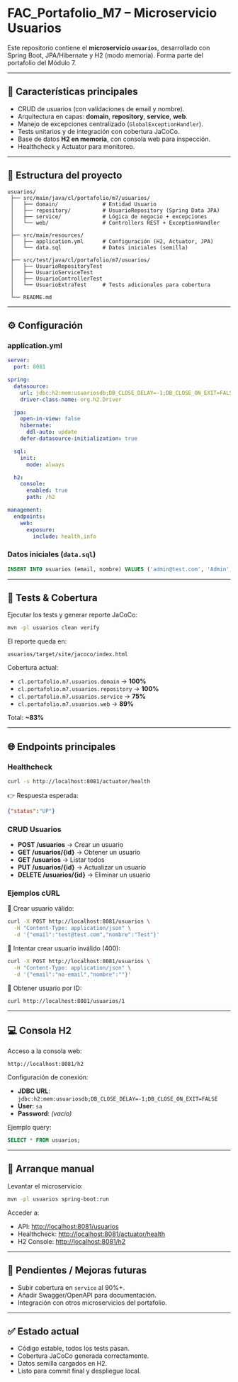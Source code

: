 # FAC_Portafolio_M7 – Microservicio Usuarios

Este repositorio contiene el **microservicio `usuarios`**, desarrollado con Spring Boot, JPA/Hibernate y H2 (modo memoria). Forma parte del portafolio del Módulo 7.

---

## 🚀 Características principales

* CRUD de usuarios (con validaciones de email y nombre).
* Arquitectura en capas: **domain**, **repository**, **service**, **web**.
* Manejo de excepciones centralizado (`GlobalExceptionHandler`).
* Tests unitarios y de integración con cobertura JaCoCo.
* Base de datos **H2 en memoria**, con consola web para inspección.
* Healthcheck y Actuator para monitoreo.

---

## 📂 Estructura del proyecto

```
usuarios/
 ├── src/main/java/cl/portafolio/m7/usuarios/
 │   ├── domain/              # Entidad Usuario
 │   ├── repository/          # UsuarioRepository (Spring Data JPA)
 │   ├── service/             # Lógica de negocio + excepciones
 │   └── web/                 # Controllers REST + ExceptionHandler
 │
 ├── src/main/resources/
 │   ├── application.yml      # Configuración (H2, Actuator, JPA)
 │   └── data.sql             # Datos iniciales (semilla)
 │
 ├── src/test/java/cl/portafolio/m7/usuarios/
 │   ├── UsuarioRepositoryTest
 │   ├── UsuarioServiceTest
 │   ├── UsuarioControllerTest
 │   └── UsuarioExtraTest     # Tests adicionales para cobertura
 │
 └── README.md
```

---

## ⚙️ Configuración

### application.yml

```yaml
server:
  port: 8081

spring:
  datasource:
    url: jdbc:h2:mem:usuariosdb;DB_CLOSE_DELAY=-1;DB_CLOSE_ON_EXIT=FALSE
    driver-class-name: org.h2.Driver

  jpa:
    open-in-view: false
    hibernate:
      ddl-auto: update
    defer-datasource-initialization: true

  sql:
    init:
      mode: always

  h2:
    console:
      enabled: true
      path: /h2

management:
  endpoints:
    web:
      exposure:
        include: health,info
```

### Datos iniciales (`data.sql`)

```sql
INSERT INTO usuarios (email, nombre) VALUES ('admin@test.com', 'Admin') ON DUPLICATE KEY UPDATE email=email;
```

---

## 🧪 Tests & Cobertura

Ejecutar los tests y generar reporte JaCoCo:

```bash
mvn -pl usuarios clean verify
```

El reporte queda en:

```
usuarios/target/site/jacoco/index.html
```

Cobertura actual:

* `cl.portafolio.m7.usuarios.domain` → **100%**
* `cl.portafolio.m7.usuarios.repository` → **100%**
* `cl.portafolio.m7.usuarios.service` → **75%**
* `cl.portafolio.m7.usuarios.web` → **89%**

Total: **~83%**

---

## 🌐 Endpoints principales

### Healthcheck

```bash
curl -s http://localhost:8081/actuator/health
```

👉 Respuesta esperada:

```json
{"status":"UP"}
```

### CRUD Usuarios

* **POST /usuarios** → Crear un usuario
* **GET /usuarios/{id}** → Obtener un usuario
* **GET /usuarios** → Listar todos
* **PUT /usuarios/{id}** → Actualizar un usuario
* **DELETE /usuarios/{id}** → Eliminar un usuario

### Ejemplos cURL

🔹 Crear usuario válido:

```bash
curl -X POST http://localhost:8081/usuarios \
  -H "Content-Type: application/json" \
  -d '{"email":"test@test.com","nombre":"Test"}'
```

🔹 Intentar crear usuario inválido (400):

```bash
curl -X POST http://localhost:8081/usuarios \
  -H "Content-Type: application/json" \
  -d '{"email":"no-email","nombre":""}'
```

🔹 Obtener usuario por ID:

```bash
curl http://localhost:8081/usuarios/1
```

---

## 💻 Consola H2

Acceso a la consola web:

```
http://localhost:8081/h2
```

Configuración de conexión:

* **JDBC URL**: `jdbc:h2:mem:usuariosdb;DB_CLOSE_DELAY=-1;DB_CLOSE_ON_EXIT=FALSE`
* **User**: `sa`
* **Password**: *(vacío)*

Ejemplo query:

```sql
SELECT * FROM usuarios;
```

---

## 🚀 Arranque manual

Levantar el microservicio:

```bash
mvn -pl usuarios spring-boot:run
```

Acceder a:

* API: [http://localhost:8081/usuarios](http://localhost:8081/usuarios)
* Healthcheck: [http://localhost:8081/actuator/health](http://localhost:8081/actuator/health)
* H2 Console: [http://localhost:8081/h2](http://localhost:8081/h2)

---

## 📌 Pendientes / Mejoras futuras

* Subir cobertura en `service` al 90%+.
* Añadir Swagger/OpenAPI para documentación.
* Integración con otros microservicios del portafolio.

---

## ✅ Estado actual

* Código estable, todos los tests pasan.
* Cobertura JaCoCo generada correctamente.
* Datos semilla cargados en H2.
* Listo para commit final y despliegue local.
